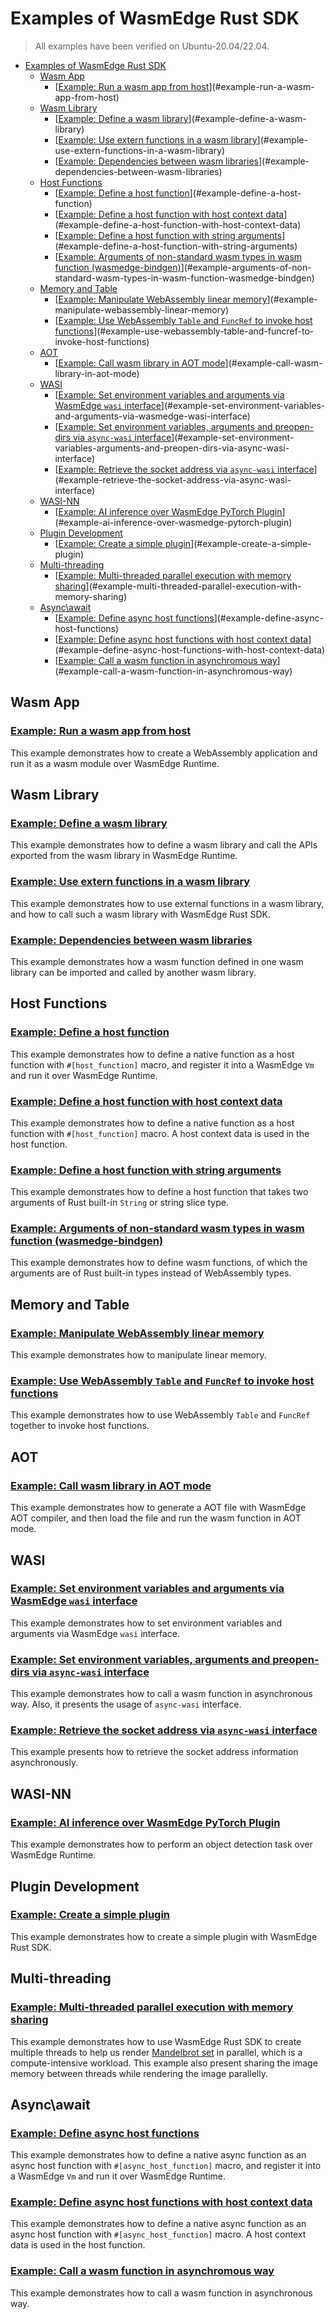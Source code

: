 # Examples of WasmEdge Rust SDK

> All examples have been verified on Ubuntu-20.04/22.04.

- [Examples of WasmEdge Rust SDK](#examples-of-wasmedge-rust-sdk)
  - [Wasm App](#wasm-app)
    - [[Example: Run a wasm app from host](run-wasm-app-from-host)](#example-run-a-wasm-app-from-host)
  - [Wasm Library](#wasm-library)
    - [[Example: Define a wasm library](call-wasm-lib-from-host)](#example-define-a-wasm-library)
    - [[Example: Use extern functions in a wasm library](call-wasm-lib-with-external-deps)](#example-use-extern-functions-in-a-wasm-library)
    - [[Example: Dependencies between wasm libraries](load-module-in-module)](#example-dependencies-between-wasm-libraries)
  - [Host Functions](#host-functions)
    - [[Example: Define a host function](define-host-func)](#example-define-a-host-function)
    - [[Example: Define a host function with host context data](define-host-func-with-host-data)](#example-define-a-host-function-with-host-context-data)
    - [[Example: Define a host function with string arguments](define-host-func-with-string-args)](#example-define-a-host-function-with-string-arguments)
    - [[Example: Arguments of non-standard wasm types in wasm function (wasmedge-bindgen)](wasmedge-bindgen)](#example-arguments-of-non-standard-wasm-types-in-wasm-function-wasmedge-bindgen)
  - [Memory and Table](#memory-and-table)
    - [[Example: Manipulate WebAssembly linear memory](manipulate-linear-memory)](#example-manipulate-webassembly-linear-memory)
    - [[Example: Use WebAssembly `Table` and `FuncRef` to invoke host functions](table-and-funcref)](#example-use-webassembly-table-and-funcref-to-invoke-host-functions)
  - [AOT](#aot)
    - [[Example: Call wasm library in AOT mode](run-wasm-func-in-aot-mode)](#example-call-wasm-library-in-aot-mode)
  - [WASI](#wasi)
    - [[Example: Set environment variables and arguments via WasmEdge `wasi` interface](set-env-vars-via-wasi)](#example-set-environment-variables-and-arguments-via-wasmedge-wasi-interface)
    - [[Example: Set environment variables, arguments and preopen-dirs via `async-wasi` interface](async-wasi)](#example-set-environment-variables-arguments-and-preopen-dirs-via-async-wasi-interface)
    - [[Example: Retrieve the socket address via `async-wasi` interface](async-wasi-socket-addr)](#example-retrieve-the-socket-address-via-async-wasi-interface)
  - [WASI-NN](#wasi-nn)
    - [[Example: AI inference over WasmEdge PyTorch Plugin](object-detection-via-wasinn)](#example-ai-inference-over-wasmedge-pytorch-plugin)
  - [Plugin Development](#plugin-development)
    - [[Example: Create a simple plugin](simple-plugin)](#example-create-a-simple-plugin)
  - [Multi-threading](#multi-threading)
    - [[Example: Multi-threaded parallel execution with memory sharing](multi-threaded-parallel)](#example-multi-threaded-parallel-execution-with-memory-sharing)
  - [Async\await](#asyncawait)
    - [[Example: Define async host functions](define-async-host-func)](#example-define-async-host-functions)
    - [[Example: Define async host functions with host context data](define-async-host-func-with-host-data)](#example-define-async-host-functions-with-host-context-data)
    - [[Example: Call a wasm function in asynchromous way](async-wasi)](#example-call-a-wasm-function-in-asynchromous-way)

## Wasm App

### [Example: Run a wasm app from host](run-wasm-app-from-host)

This example demonstrates how to create a WebAssembly application and run it as a wasm module over WasmEdge Runtime.

## Wasm Library

### [Example: Define a wasm library](call-wasm-lib-from-host)

This example demonstrates how to define a wasm library and call the APIs exported from the wasm library in WasmEdge Runtime.

### [Example: Use extern functions in a wasm library](call-wasm-lib-with-external-deps)

This example demonstrates how to use external functions in a wasm library, and how to call such a wasm library with WasmEdge Rust SDK.

### [Example: Dependencies between wasm libraries](load-module-in-module)

This example demonstrates how a wasm function defined in one wasm library can be imported and called by another wasm library.

## Host Functions

### [Example: Define a host function](define-host-func)

This example demonstrates how to define a native function as a host function with `#[host_function]` macro, and register it into a WasmEdge `Vm` and run it over WasmEdge Runtime.

### [Example: Define a host function with host context data](define-host-func-with-host-data)

This example demonstrates how to define a native function as a host function with `#[host_function]` macro. A host context data is used in the host function.

### [Example: Define a host function with string arguments](define-host-func-with-string-args)

This example demonstrates how to define a host function that takes two arguments of Rust built-in `String` or string slice type.

### [Example: Arguments of non-standard wasm types in wasm function (wasmedge-bindgen)](wasmedge-bindgen)

This example demonstrates how to define wasm functions, of which the arguments are of Rust built-in types instead of WebAssembly types.

## Memory and Table

### [Example: Manipulate WebAssembly linear memory](manipulate-linear-memory)

This example demonstrates how to manipulate linear memory.

### [Example: Use WebAssembly `Table` and `FuncRef` to invoke host functions](table-and-funcref)

This example demonstrates how to use WebAssembly `Table` and `FuncRef` together to invoke host functions.

## AOT

### [Example: Call wasm library in AOT mode](run-wasm-func-in-aot-mode)

This example demonstrates how to generate a AOT file with WasmEdge AOT compiler, and then load the file and run the wasm function in AOT mode.

## WASI

### [Example: Set environment variables and arguments via WasmEdge `wasi` interface](set-env-vars-via-wasi)

This example demonstrates how to set environment variables and arguments via WasmEdge `wasi` interface.

### [Example: Set environment variables, arguments and preopen-dirs via `async-wasi` interface](async-wasi)

This example demonstrates how to call a wasm function in asynchronous way. Also, it presents the usage of `async-wasi` interface.

### [Example: Retrieve the socket address via `async-wasi` interface](async-wasi-socket-addr)

This example presents how to retrieve the socket address information asynchronously.

## WASI-NN

### [Example: AI inference over WasmEdge PyTorch Plugin](object-detection-via-wasinn)

This example demonstrates how to perform an object detection task over WasmEdge Runtime.

## Plugin Development

### [Example: Create a simple plugin](simple-plugin)

This example demonstrates how to create a simple plugin with WasmEdge Rust SDK.

## Multi-threading

### [Example: Multi-threaded parallel execution with memory sharing](multi-threaded-parallel)

This example demonstrates how to use WasmEdge Rust SDK to create multiple threads to help us render [Mandelbrot set](https://en.wikipedia.org/wiki/Mandelbrot_set) in parallel, which is a compute-intensive workload. This example also present sharing the image memory between threads while rendering the image parallelly.

## Async\await

### [Example: Define async host functions](define-async-host-func)

This example demonstrates how to define a native async function as an async host function with `#[async_host_function]` macro, and register it into a WasmEdge `Vm` and run it over WasmEdge Runtime.

### [Example: Define async host functions with host context data](define-async-host-func-with-host-data)

This example demonstrates how to define a native async function as an async host function with `#[async_host_function]` macro. A host context data is used in the host function.

### [Example: Call a wasm function in asynchromous way](async-wasi)

This example demonstrates how to call a wasm function in asynchronous way.
